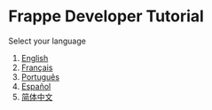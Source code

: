 <!-- add-breadcrumbs -->
# Frappe Developer Tutorial

Select your language

1. [English](/docs/user/en)
1. [Français](/docs/user/fr)
1. [Português](/docs/user/pt)
1. [Español](/docs/user/es)
1. [简体中文](/docs/user/zh)


